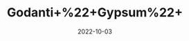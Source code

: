 ---
title: 'Godanti+%22+Gypsum%22+'
date: '2022-10-03' 
metatag: '' 
inventory: '0' 
draft: false 
# meta description 
shortDescripton: 'Godanti+is+a+potent+combination+of+natural+and+plant+extracts+that+are+rich+in+calcium+and+other+minerals.+'
description: 'stone'
longdescription: ''
featured: True
# product Price
price: '50.0'
# Product Short Description
shortDescription: 'Godanti+is+a+potent+combination+of+natural+and+plant+extracts+that+are+rich+in+calcium+and+other+minerals.+'
productID: 'D2425ADA-5224-ED11-9968-005056B3A416'
type: 'products'
category: 'stone' 
thumnailproduct: 'https://eraconnect.blob.core.windows.net/product-images/aminsaddiquidawakhana/D2425ADA-5224-ED11-9968-005056B3A416.webp' 
images:
  - image: 'https://eraconnect.blob.core.windows.net/product-images/aminsaddiquidawakhana/D2425ADA-5224-ED11-9968-005056B3A416.webp'  
Variants:
---